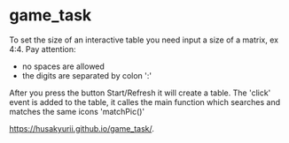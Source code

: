 # game_task
To set the size of an interactive table you need input a size of a matrix, ex 4:4.
Pay attention:
  - no spaces are allowed 
  - the digits  are separated by colon ':'
  
After you press the button Start/Refresh it will create a table.
The 'click' event is added to the table, it calles the main function which searches and matches the same icons 'matchPic()'

https://husakyurii.github.io/game_task/.

